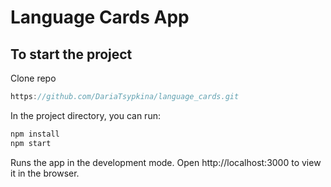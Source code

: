 # Language Cards App

## To start the project

Clone repo
```javascript
https://github.com/DariaTsypkina/language_cards.git
```

In the project directory, you can run:

```javascript
npm install
npm start
```

Runs the app in the development mode.
Open http://localhost:3000 to view it in the browser.
